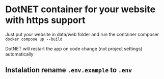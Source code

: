 
# DotNET container for your website with https support
Just put your website in data/web folder and run the container composer `docker compose up --build`

DotNET will restart the app on code change (not project settings) automatically

## Instalation rename `.env.example` to `.env`
